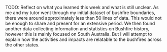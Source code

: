 TODO: Reflect on what you learned this week and what is still unclear.
As me and my tutor went through my initial dataset of bushfire boundaries, there were around approximately less than 50 lines of data. This would not be enough to share and present for an extensive period. 
We then found another data collecting information and statistics on Bushfire history, however this is mainly focused on South Australia. But I will attempt to explain how the activities and impacts are relatable to the bushfires across the other states.